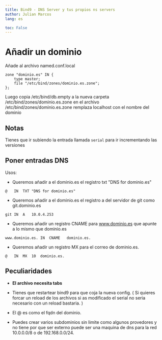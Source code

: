 ```yaml
---
title: Bind9 - DNS Server y tus propios ns servers
author: Julian Marcos
lang: es

toc: False
---
```

# Añadir un **dominio**
Añade al archivo named.conf.local
```
zone "dominio.es" IN {
	type master;
	file "/etc/bind/zones/dominio.es.zone";
};
```
Luego copia /etc/bind/db.empty a la nueva carpeta /etc/bind/zones/dominio.es.zone
en el archivo /etc/bind/zones/dominio.es.zone remplaza localhost con el nombre del dominio

## Notas
Tienes que ir subiendo la entrada llamada `serial` para ir incrementando las versiones

## Poner entradas DNS
Usos:


- Queremos añadir a el dominio.es el registro txt "DNS for dominio.es"
```
@	IN	TXT	"DNS for dominio.es"

```

- Queremos añadir a el dominio.es el registro a del servidor de git como git.dominio.es
```
git	IN	A	10.0.4.253
```

- Queremos añadir un registro CNAME para www.dominio.es que apunte a lo mismo que dominio.es
```
www.dominio.es.	IN	CNAME	dominio.es.
```

- Queremos añadir un registro MX para el correo de dominio.es.
```
@	IN	MX	10	dominio.es.
```

## Peculiaridades

- **El archivo necesita tabs**

- Tienes que restartear bind9 para que coja la nueva config. ( Si quieres forcar un reload de los archivos si as modificado el serial no seria necesario con un reload bastaria. )

- El @ es como el fqdn del dominio.

- Puedes crear varios subdominios sin limite como algunos provedores y no tiene por que ser externo
puede ser una maquina de dns para la red 10.0.0.0/8 o de 192.168.0.0/24.
